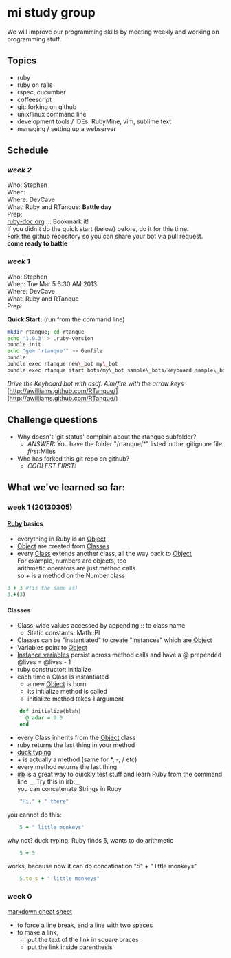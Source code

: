 # mi study group

We will improve our programming skills by meeting weekly and working on programming stuff.

## Topics
- ruby
- ruby on rails
- rspec, cucumber
- coffeescript
- git: forking on github
- unix/linux command line
- development tools / IDEs: RubyMine, vim, sublime text
- managing / setting up a webserver

## Schedule
### *week 2*
Who: Stephen  
When:  
Where: DevCave  
What:  Ruby and RTanque: __Battle day__  
Prep:  
[ruby-doc.org](http://www.ruby-doc.org/core-2.0/) ::: Bookmark it!   
If you didn't do the quick start (below) before, do it for this time.  
Fork the github repository so you can share your bot via pull request.  
__come ready to battle__  

### *week 1*
Who: Stephen  
When: Tue Mar 5 6:30 AM 2013  
Where: DevCave  
What: Ruby and RTanque  
Prep:   
  
**Quick Start:**
(run from the command line)  
```bash
mkdir rtanque; cd rtanque  
echo '1.9.3' > .ruby-version  
bundle init  
echo "gem 'rtanque'" >> Gemfile  
bundle  
bundle exec rtanque new\_bot my\_bot  
bundle exec rtanque start bots/my\_bot sample\_bots/keyboard sample\_bots/camper:x2  
```
*Drive the Keyboard bot with asdf. Aim/fire with the arrow keys*
[http://awilliams.github.com/RTanque/](http://awilliams.github.com/RTanque/)


## Challenge questions

-   Why doesn't 'git status' complain about the rtanque subfolder?  
    -   *ANSWER:*  You have the folder "/rtanque/\*" listed in the .gitignore file.  *first*:Miles  
-   Who has forked this git repo on github?  
    -   *COOLEST FIRST:*

## What we've learned so far:
### week 1 (20130305)
#### [Ruby](http://www.rubyist.net/~slagell/ruby/index.html) basics
* everything in Ruby is an [Object](http://www.ruby-doc.org/core-2.0/Object.html)
* [Object](http://www.ruby-doc.org/core-2.0/Object.html) are created from [Classes](http://www.rubyist.net/~slagell/ruby/classes.html)
* every [Class](http://www.rubyist.net/~slagell/ruby/classes.html) extends another class, all the way back to [Object](http://www.ruby-doc.org/core-2.0/Object.html)  
For example, numbers are objects, too  
arithmetic operators are just method calls  
so + is a method on the Number class  
```ruby
3 + 3 #(is the same as) 
3.+(3)  
```

#### Classes
* Class-wide values accessed by appending :: to class name
    * Static constants: Math::PI
* Classes can be "instantiated" to create "instances" which are [Object](http://www.ruby-doc.org/core-2.0/Object.html)
* Variables point to [Object](http://www.ruby-doc.org/core-2.0/Object.html)
* [Instance variables](http://www.rubyist.net/~slagell/ruby/instancevars.html) persist across method calls and have a @ prepended
    @lives = @lives - 1
* ruby constructor: initialize
* each time a Class is instantiated
  - a new [Object](http://www.ruby-doc.org/core-2.0/Object.html) is born
  - its initialize method is called
  - initialize method takes 1 argument 
```ruby
    def initialize(blah)
      @radar = 0.0
    end
```
* every Class inherits from the [Object](http://www.ruby-doc.org/core-2.0/Object.html) class
* ruby returns the last thing in your method
* [duck typing](http://rubylearning.com/satishtalim/duck_typing.html)
* \+ is actually a method (same for \*, -, / etc)
* every method returns the last thing
* [irb](http://www.ruby-doc.org/docs/ProgrammingRuby/html/irb.html) is a great way to quickly test stuff and learn Ruby from the command line
__ Try this in irb:__  
you can concatenate Strings in Ruby 
```ruby
    "Hi," + " there"
```
you cannot do this:
```ruby
    5 + " little monkeys"
```
why not? duck typing. Ruby finds 5, wants to do arithmetic
```ruby
    5 + 5
```
works, because now it can do concatination "5" + " little monkeys"
```ruby
    5.to_s + " little monkeys"
```



### week 0
[markdown cheat sheet](http://support.mashery.com/docs/customizing_your_portal/Markdown_Cheat_Sheet)
- to force a line break, end a line with two spaces  
- to make a link, 
    - put the text of the link in square braces  
    - put the link inside parenthesis


